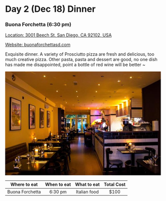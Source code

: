 # Day 2 (Dec 18) Dinner
### Buona Forchetta (6:30 pm)
[Location: 3001 Beech St, San Diego, CA 92102, USA](https://www.google.com/maps/place/Buona+Forchetta/@32.721138,-117.1322438,17z/data=!4m13!1m7!3m6!1s0x80d9537e30ec295f:0xb679f7dd4a7c2e6!2s3001+Beech+St,+San+Diego,+CA+92102!3b1!8m2!3d32.721138!4d-117.1300551!3m4!1s0x80d9537e305d3911:0x2108857782e4a0ce!8m2!3d32.7211402!4d-117.1300439)

[Website: buonaforchettasd.com](http://buonaforchettasd.com/)

  Exquisite dinner. A variety of Prosciutto pizza are fresh and delicious, too much creative pizza. Other pasta, pasta and dessert are good, no one dish has made me disappointed, point a bottle of red wine will be better ~

![Image of Buona Forchetta](Buona.jpg)


|Where to eat   |When to eat|What to eat                |Total Cost|
|:-------------:|:---------:|:-------------------------:|:--------:|
|Buona Forchetta|6:30 pm    | Italian food              |  $100    |
